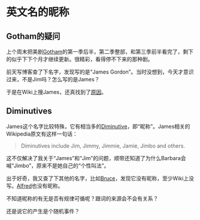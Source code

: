 # 英文名的昵称



## Gotham的疑问

上个周末把美剧[Gotham][gothamtv]的第一季后半，第二季整部，和第三季前半看完了，剩下的似乎下下个月才继续更新。很精彩，看得停不下来的那种剧。

前天写博客查了下名字，发现写的是“James Gordon”。当时没想到，今天才意识过来，不是Jim吗？怎么写的是James？

于是在Wiki上搜James，还真找到了[原因][james]。


## Diminutives

James这个名字比较特殊，它有相当多的[Diminutive][diminutive]，即“昵称”。James相关的Wikipedia原文有这样一句话：
> Diminutives include Jim, Jimmy, Jimmie, Jamie, Jimbo and others.

这不仅解决了我关于“James”和“Jim”的问题，顺带还知道了为什么Barbara会喊“Jimbo”，原来不是她自己的“个性叫法”。

出于好奇，我又查了下其他的名字，比如[Bruce][bruce]，发现它没有昵称，至少Wiki上没写。[Alfred][alfred]也没有昵称。

不知道昵称的有无是否有规律可循呢？跟词的来源会不会有关系？

还是说它的产生是个随机事件？


[gothamtv]: https://en.wikipedia.org/wiki/Gotham_(TV_series)
[james]: https://en.wikipedia.org/wiki/James_(name)
[bruce]: https://en.wikipedia.org/wiki/Bruce
[alfred]: https://en.wikipedia.org/wiki/Alfred_(name)
[diminutive]: http://cn.bing.com/dict/search?q=diminutives

